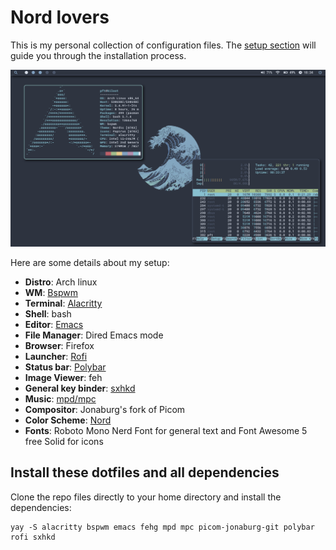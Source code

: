 # Nord lovers
This is my personal collection of configuration files.
The [setup section](#install-these-dotfiles-and-all-dependencies) will
guide you through the installation process.

![Screenshot](Pictures/screenshot/2021-01-25-18:34:58-screenshot.png)

Here are some details about my setup:
* **Distro**: Arch linux
* **WM**: [Bspwm](https://github.com/baskerville/bspwm)
* **Terminal**: [Alacritty](https://github.com/alacritty/alacritty)
* **Shell**: bash
* **Editor**: [Emacs](https://www.gnu.org/software/emacs/)
* **File Manager**: Dired Emacs mode
* **Browser**: Firefox
* **Launcher**: [Rofi](https://github.com/davatorium/rofi/)
* **Status bar**: [Polybar](https://github.com/polybar/polybar)
* **Image Viewer**: feh
* **General key binder**: [sxhkd](https://github.com/baskerville/sxhkd)
* **Music**: [mpd/mpc](https://www.musicpd.org/)
* **Compositor**: Jonaburg's fork of Picom
* **Color Scheme**: [Nord](https://www.nordtheme.com/)
* **Fonts**: Roboto Mono Nerd Font for general text and Font Awesome 5
  free Solid for icons

## Install these dotfiles and all dependencies
Clone the repo files directly to your home directory and install the dependencies:

```
yay -S alacritty bspwm emacs fehg mpd mpc picom-jonaburg-git polybar rofi sxhkd
```
